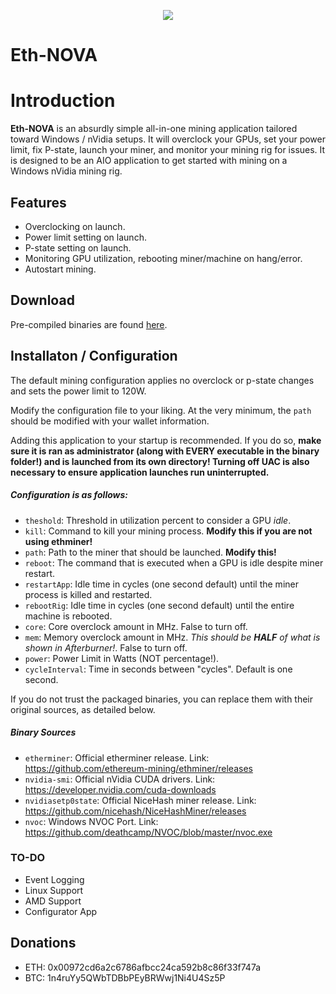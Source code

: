 <p align="center">
<img src="http://i.imgur.com/TMlyY2s.png">
</p>

Eth-NOVA
=

Introduction
==

**Eth-NOVA** is an absurdly simple all-in-one mining application tailored toward Windows / nVidia setups. It will overclock your GPUs, set your power limit, fix P-state, launch your miner, and monitor your mining rig for issues. It is designed to be an AIO application to get started with mining on a Windows nVidia mining rig.

## Features ##
- Overclocking on launch.
- Power limit setting on launch.
- P-state setting on launch.
- Monitoring GPU utilization, rebooting miner/machine on hang/error.
- Autostart mining.

## Download ##

Pre-compiled binaries are found [here](https://github.com/n4ru/Eth-NOVA/releases).

## Installaton / Configuration ##

The default mining configuration applies no overclock or p-state changes and sets the power limit to 120W.

Modify the configuration file to your liking. At the very minimum, the `path` should be modified with your wallet information. 

Adding this application to your startup is recommended. If you do so, **make sure it is ran as administrator (along with EVERY executable in the binary folder!) and is launched from its own directory! Turning off UAC is also necessary to ensure application launches run uninterrupted.**

##### Configuration is as follows: #####
- `theshold`: Threshold in utilization percent to consider a GPU *idle*.
- `kill`: Command to kill your mining process. **Modify this if you are not using ethminer!**
- `path`: Path to the miner that should be launched. **Modify this!**
- `reboot`: The command that is executed when a GPU is idle despite miner restart.
- `restartApp`: Idle time in cycles (one second default) until the miner process is killed and restarted.
- `rebootRig`: Idle time in cycles (one second default) until the entire machine is rebooted.
- `core`: Core overclock amount in MHz. False to turn off.
- `mem`: Memory overclock amount in MHz. *This should be **HALF** of what is shown in Afterburner!*. False to turn off.
- `power`: Power Limit in Watts (NOT percentage!).
- `cycleInterval`: Time in seconds between "cycles". Default is one second.

If you do not trust the packaged binaries, you can replace them with their original sources, as detailed below.

##### Binary Sources #####
- `etherminer`: Official etherminer release. Link: https://github.com/ethereum-mining/ethminer/releases
- `nvidia-smi`: Official nVidia CUDA drivers. Link: https://developer.nvidia.com/cuda-downloads
- `nvidiasetp0state`: Official NiceHash miner release. Link: https://github.com/nicehash/NiceHashMiner/releases
- `nvoc`: Windows NVOC Port. Link: https://github.com/deathcamp/NVOC/blob/master/nvoc.exe

### TO-DO ###
- Event Logging
- Linux Support
- AMD Support
- Configurator App

## Donations ##
- ETH: 0x00972cd6a2c6786afbcc24ca592b8c86f33f747a 
- BTC: 1n4ruYy5QWbTDBbPEyBRWwj1Ni4U4Sz5P
